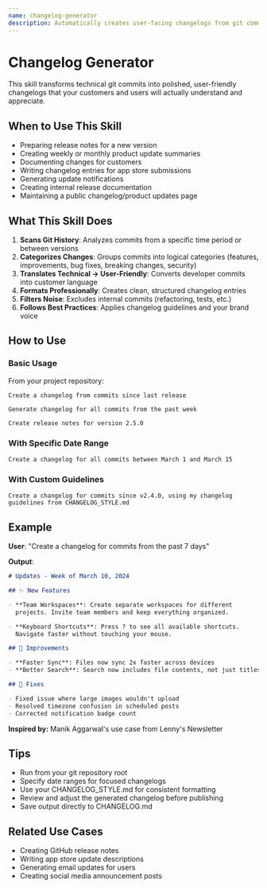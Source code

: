 ```yaml
---
name: changelog-generator
description: Automatically creates user-facing changelogs from git commits by analyzing commit history, categorizing changes, and transforming technical commits into clear, customer-friendly release notes. Turns hours of manual changelog writing into minutes of automated generation.
---
```


# Changelog Generator

This skill transforms technical git commits into polished, user-friendly changelogs that your customers and users will actually understand and appreciate.

## When to Use This Skill

- Preparing release notes for a new version
- Creating weekly or monthly product update summaries
- Documenting changes for customers
- Writing changelog entries for app store submissions
- Generating update notifications
- Creating internal release documentation
- Maintaining a public changelog/product updates page

## What This Skill Does

1. **Scans Git History**: Analyzes commits from a specific time period or between versions
2. **Categorizes Changes**: Groups commits into logical categories (features, improvements, bug fixes, breaking changes, security)
3. **Translates Technical → User-Friendly**: Converts developer commits into customer language
4. **Formats Professionally**: Creates clean, structured changelog entries
5. **Filters Noise**: Excludes internal commits (refactoring, tests, etc.)
6. **Follows Best Practices**: Applies changelog guidelines and your brand voice

## How to Use

### Basic Usage

From your project repository:

```
Create a changelog from commits since last release
```

```
Generate changelog for all commits from the past week
```

```
Create release notes for version 2.5.0
```

### With Specific Date Range

```
Create a changelog for all commits between March 1 and March 15
```

### With Custom Guidelines

```
Create a changelog for commits since v2.4.0, using my changelog 
guidelines from CHANGELOG_STYLE.md
```

## Example

**User**: "Create a changelog for commits from the past 7 days"

**Output**:
```markdown
# Updates - Week of March 10, 2024

## ✨ New Features

- **Team Workspaces**: Create separate workspaces for different 
  projects. Invite team members and keep everything organized.

- **Keyboard Shortcuts**: Press ? to see all available shortcuts. 
  Navigate faster without touching your mouse.

## 🔧 Improvements

- **Faster Sync**: Files now sync 2x faster across devices
- **Better Search**: Search now includes file contents, not just titles

## 🐛 Fixes

- Fixed issue where large images wouldn't upload
- Resolved timezone confusion in scheduled posts
- Corrected notification badge count
```

**Inspired by:** Manik Aggarwal's use case from Lenny's Newsletter

## Tips

- Run from your git repository root
- Specify date ranges for focused changelogs
- Use your CHANGELOG_STYLE.md for consistent formatting
- Review and adjust the generated changelog before publishing
- Save output directly to CHANGELOG.md

## Related Use Cases

- Creating GitHub release notes
- Writing app store update descriptions
- Generating email updates for users
- Creating social media announcement posts

